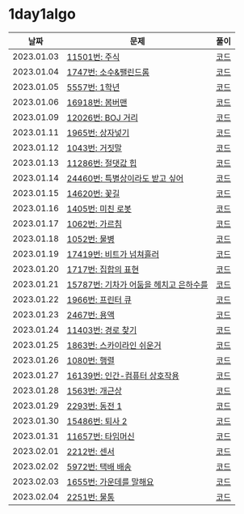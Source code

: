 # 1day1algo

| 날짜       | 문제                                                                            | 풀이                                                             |
| ---------- | ------------------------------------------------------------------------------- | ---------------------------------------------------------------- |
| 2023.01.03 | [11501번: 주식](https://www.acmicpc.net/problem/11501)                          | [코드](https://github.com/1217jdk/1day1algo/tree/main/BOJ/11501) |
| 2023.01.04 | [1747번: 소수&팰린드롬](https://www.acmicpc.net/problem/1747)                   | [코드](https://github.com/1217jdk/1day1algo/tree/main/BOJ/1747)  |
| 2023.01.05 | [5557번: 1학년](https://www.acmicpc.net/problem/5557)                           | [코드](https://github.com/1217jdk/1day1algo/tree/main/BOJ/5557)  |
| 2023.01.06 | [16918번: 봄버맨](https://www.acmicpc.net/problem/16918)                        | [코드](https://github.com/1217jdk/1day1algo/tree/main/BOJ/16918) |
| 2023.01.09 | [12026번: BOJ 거리](https://www.acmicpc.net/problem/12026)                      | [코드](https://github.com/1217jdk/1day1algo/tree/main/BOJ/12026) |
| 2023.01.11 | [1965번: 상자넣기](https://www.acmicpc.net/problem/1965)                        | [코드](https://github.com/1217jdk/1day1algo/tree/main/BOJ/1965)  |
| 2023.01.12 | [1043번: 거짓말](https://www.acmicpc.net/problem/1043)                          | [코드](https://github.com/1217jdk/1day1algo/tree/main/BOJ/1043)  |
| 2023.01.13 | [11286번: 절댓값 힙](https://www.acmicpc.net/problem/11286)                     | [코드](https://github.com/1217jdk/1day1algo/tree/main/BOJ/11286) |
| 2023.01.14 | [24460번: 특별상이라도 받고 싶어](https://www.acmicpc.net/problem/24460)        | [코드](https://github.com/1217jdk/1day1algo/tree/main/BOJ/24460) |
| 2023.01.15 | [14620번: 꽃길](https://www.acmicpc.net/problem/14620)                          | [코드](https://github.com/1217jdk/1day1algo/tree/main/BOJ/14620) |
| 2023.01.16 | [1405번: 미친 로봇](https://www.acmicpc.net/problem/1405)                       | [코드](https://github.com/1217jdk/1day1algo/tree/main/BOJ/1405)  |
| 2023.01.17 | [1062번: 가르침](https://www.acmicpc.net/problem/1062)                          | [코드](https://github.com/1217jdk/1day1algo/tree/main/BOJ/1062)  |
| 2023.01.18 | [1052번: 물병](https://www.acmicpc.net/problem/1052)                            | [코드](https://github.com/1217jdk/1day1algo/tree/main/BOJ/1052)  |
| 2023.01.19 | [17419번: 비트가 넘쳐흘러](https://www.acmicpc.net/problem/17419)               | [코드](https://github.com/1217jdk/1day1algo/tree/main/BOJ/17419) |
| 2023.01.20 | [1717번: 집합의 표현](https://www.acmicpc.net/problem/1717)                     | [코드](https://github.com/1217jdk/1day1algo/tree/main/BOJ/1717)  |
| 2023.01.21 | [15787번: 기차가 어둠을 헤치고 은하수를](https://www.acmicpc.net/problem/15787) | [코드](https://github.com/1217jdk/1day1algo/tree/main/BOJ/15787) |
| 2023.01.22 | [1966번: 프린터 큐](https://www.acmicpc.net/problem/1966)                       | [코드](https://github.com/1217jdk/1day1algo/tree/main/BOJ/1966)  |
| 2023.01.23 | [2467번: 용액](https://www.acmicpc.net/problem/2467)                            | [코드](https://github.com/1217jdk/1day1algo/tree/main/BOJ/2467)  |
| 2023.01.24 | [11403번: 경로 찾기](https://www.acmicpc.net/problem/11403)                     | [코드](https://github.com/1217jdk/1day1algo/tree/main/BOJ/11403) |
| 2023.01.25 | [1863번: 스카이라인 쉬운거](https://www.acmicpc.net/problem/1863)               | [코드](https://github.com/1217jdk/1day1algo/tree/main/BOJ/1863)  |
| 2023.01.26 | [1080번: 행렬](https://www.acmicpc.net/problem/1080)                            | [코드](https://github.com/1217jdk/1day1algo/tree/main/BOJ/1080)  |
| 2023.01.27 | [16139번: 인간-컴퓨터 상호작용](https://www.acmicpc.net/problem/16139)          | [코드](https://github.com/1217jdk/1day1algo/tree/main/BOJ/16139) |
| 2023.01.28 | [1563번: 개근상](https://www.acmicpc.net/problem/1563)                          | [코드](https://github.com/1217jdk/1day1algo/tree/main/BOJ/1563)  |
| 2023.01.29 | [2293번: 동전 1](https://www.acmicpc.net/problem/2293)                          | [코드](https://github.com/1217jdk/1day1algo/tree/main/BOJ/2293)  |
| 2023.01.30 | [15486번: 퇴사 2](https://www.acmicpc.net/problem/15486)                        | [코드](https://github.com/1217jdk/1day1algo/tree/main/BOJ/15486) |
| 2023.01.31 | [11657번: 타임머신](https://www.acmicpc.net/problem/11657)                      | [코드](https://github.com/1217jdk/1day1algo/tree/main/BOJ/11657) |
| 2023.02.01 | [2212번: 센서](https://www.acmicpc.net/problem/2212)                            | [코드](https://github.com/1217jdk/1day1algo/tree/main/BOJ/2212)  |
| 2023.02.02 | [5972번: 택배 배송](https://www.acmicpc.net/problem/5972)                       | [코드](https://github.com/1217jdk/1day1algo/tree/main/BOJ/5972)  |
| 2023.02.03 | [1655번: 가운데를 말해요](https://www.acmicpc.net/problem/1655)                 | [코드](https://github.com/1217jdk/1day1algo/tree/main/BOJ/1655)  |
| 2023.02.04 | [2251번: 물통](https://www.acmicpc.net/problem/2251)                            | [코드](https://github.com/1217jdk/1day1algo/tree/main/BOJ/2251)  |
